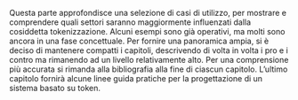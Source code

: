 Questa parte approfondisce una selezione di casi di utilizzo, per mostrare e comprendere quali settori saranno maggiormente influenzati dalla cosiddetta tokenizzazione. Alcuni esempi sono già operativi, ma molti sono ancora in una fase concettuale. Per fornire una panoramica ampia, si è deciso di mantenere compatti i capitoli, descrivendo di volta in volta i pro e i contro ma rimanendo ad un livello relativamente alto. Per una comprensione più accurata si rimanda alla bibliografia alla fine di ciascun capitolo. L’ultimo capitolo fornirà alcune linee guida pratiche per la progettazione di un sistema basato su token.